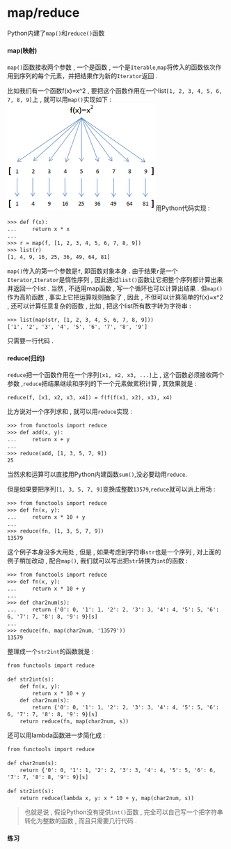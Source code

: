 # map/reduce

Python内建了`map()`和`reduce()`函数

#### map\(映射\)

`map()`函数接收两个参数 , 一个是函数 , 一个是`Iterable`,`map`将传入的函数依次作用到序列的每个元素，并把结果作为新的`Iterator`返回 . 

比如我们有一个函数f\(x\)=x^2 , 要把这个函数作用在一个list`[1, 2, 3, 4, 5, 6, 7, 8, 9]`上 , 就可以用`map()`实现如下 : ![](/assets/f%28x%29.png)用Python代码实现 : 

```
>>> def f(x):
...     return x * x
...
>>> r = map(f, [1, 2, 3, 4, 5, 6, 7, 8, 9])
>>> list(r)
[1, 4, 9, 16, 25, 36, 49, 64, 81]
```

`map()`传入的第一个参数是`f`, 即函数对象本身 . 由于结果`r`是一个`Iterator`,`Iterator`是惰性序列 , 因此通过`list()`函数让它把整个序列都计算出来并返回一个list . 当然 , 不适用map函数 , 写一个循环也可以计算出结果 . 但`map()`作为高阶函数 , 事实上它把运算规则抽象了 , 因此 , 不但可以计算简单的f\(x\)=x^2 , 还可以计算任意复杂的函数 , 比如 , 把这个list所有数字转为字符串 : 

```
>>> list(map(str, [1, 2, 3, 4, 5, 6, 7, 8, 9]))
['1', '2', '3', '4', '5', '6', '7', '8', '9']
```

只需要一行代码 . 

#### reduce\(归约\)

`reduce`把一个函数作用在一个序列`[x1, x2, x3, ...]`上 , 这个函数必须接收两个参数 ,`reduce`把结果继续和序列的下一个元素做累积计算 , 其效果就是 : 

```
reduce(f, [x1, x2, x3, x4]) = f(f(f(x1, x2), x3), x4)
```

比方说对一个序列求和 , 就可以用`reduce`实现 : 

```
>>> from functools import reduce
>>> def add(x, y):
...     return x + y
...
>>> reduce(add, [1, 3, 5, 7, 9])
25
```

当然求和运算可以直接用Python内建函数`sum()`,没必要动用`reduce`.

但是如果要把序列`[1, 3, 5, 7, 9]`变换成整数`13579`,`reduce`就可以派上用场 : 

```
>>> from functools import reduce
>>> def fn(x, y):
...     return x * 10 + y
...
>>> reduce(fn, [1, 3, 5, 7, 9])
13579
```

这个例子本身没多大用处 , 但是 , 如果考虑到字符串`str`也是一个序列 , 对上面的例子稍加改动 , 配合`map()`, 我们就可以写出把`str`转换为`int`的函数 : 

```
>>> from functools import reduce
>>> def fn(x, y):
...     return x * 10 + y
...
>>> def char2num(s):
...     return {'0': 0, '1': 1, '2': 2, '3': 3, '4': 4, '5': 5, '6': 6, '7': 7, '8': 8, '9': 9}[s]
...
>>> reduce(fn, map(char2num, '13579'))
13579
```

整理成一个`str2int`的函数就是 : 

```
from functools import reduce

def str2int(s):
    def fn(x, y):
        return x * 10 + y
    def char2num(s):
        return {'0': 0, '1': 1, '2': 2, '3': 3, '4': 4, '5': 5, '6': 6, '7': 7, '8': 8, '9': 9}[s]
    return reduce(fn, map(char2num, s))
```

还可以用lambda函数进一步简化成 : 

```
from functools import reduce

def char2num(s):
    return {'0': 0, '1': 1, '2': 2, '3': 3, '4': 4, '5': 5, '6': 6, '7': 7, '8': 8, '9': 9}[s]

def str2int(s):
    return reduce(lambda x, y: x * 10 + y, map(char2num, s))
```

> 也就是说 , 假设Python没有提供`int()`函数 , 完全可以自己写一个把字符串转化为整数的函数 , 而且只需要几行代码 .

#### 练习



